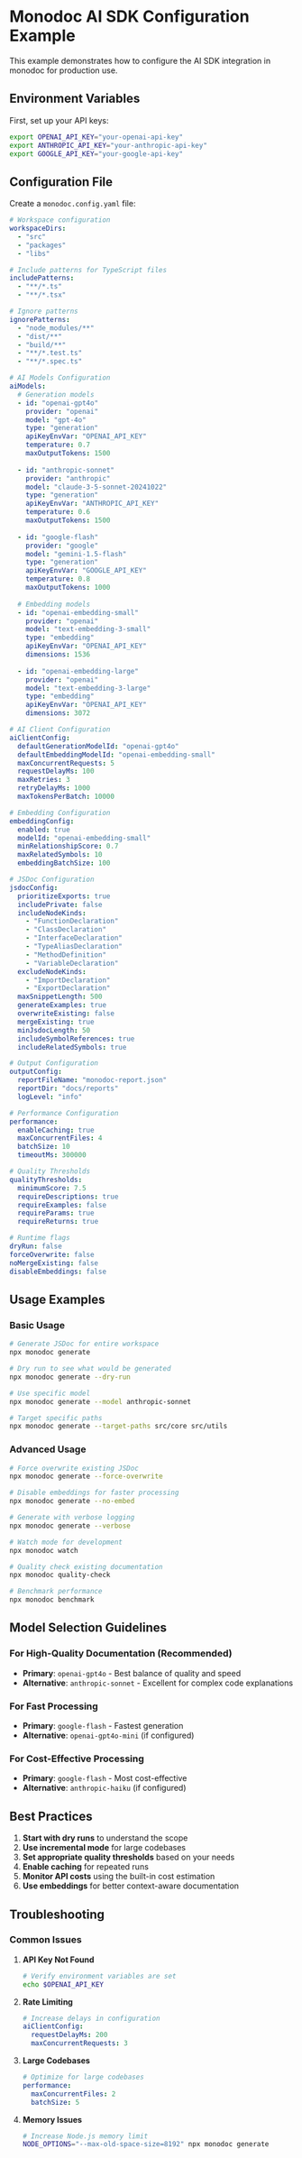 # Monodoc AI SDK Configuration Example

This example demonstrates how to configure the AI SDK integration in monodoc for production use.

## Environment Variables

First, set up your API keys:

```bash
export OPENAI_API_KEY="your-openai-api-key"
export ANTHROPIC_API_KEY="your-anthropic-api-key"
export GOOGLE_API_KEY="your-google-api-key"
```

## Configuration File

Create a `monodoc.config.yaml` file:

```yaml
# Workspace configuration
workspaceDirs:
  - "src"
  - "packages"
  - "libs"

# Include patterns for TypeScript files
includePatterns:
  - "**/*.ts"
  - "**/*.tsx"

# Ignore patterns
ignorePatterns:
  - "node_modules/**"
  - "dist/**"
  - "build/**"
  - "**/*.test.ts"
  - "**/*.spec.ts"

# AI Models Configuration
aiModels:
  # Generation models
  - id: "openai-gpt4o"
    provider: "openai"
    model: "gpt-4o"
    type: "generation"
    apiKeyEnvVar: "OPENAI_API_KEY"
    temperature: 0.7
    maxOutputTokens: 1500
    
  - id: "anthropic-sonnet"
    provider: "anthropic"
    model: "claude-3-5-sonnet-20241022"
    type: "generation"
    apiKeyEnvVar: "ANTHROPIC_API_KEY"
    temperature: 0.6
    maxOutputTokens: 1500
    
  - id: "google-flash"
    provider: "google"
    model: "gemini-1.5-flash"
    type: "generation"
    apiKeyEnvVar: "GOOGLE_API_KEY"
    temperature: 0.8
    maxOutputTokens: 1000
    
  # Embedding models
  - id: "openai-embedding-small"
    provider: "openai"
    model: "text-embedding-3-small"
    type: "embedding"
    apiKeyEnvVar: "OPENAI_API_KEY"
    dimensions: 1536
    
  - id: "openai-embedding-large"
    provider: "openai"
    model: "text-embedding-3-large"
    type: "embedding"
    apiKeyEnvVar: "OPENAI_API_KEY"
    dimensions: 3072

# AI Client Configuration
aiClientConfig:
  defaultGenerationModelId: "openai-gpt4o"
  defaultEmbeddingModelId: "openai-embedding-small"
  maxConcurrentRequests: 5
  requestDelayMs: 100
  maxRetries: 3
  retryDelayMs: 1000
  maxTokensPerBatch: 10000

# Embedding Configuration
embeddingConfig:
  enabled: true
  modelId: "openai-embedding-small"
  minRelationshipScore: 0.7
  maxRelatedSymbols: 10
  embeddingBatchSize: 100

# JSDoc Configuration
jsdocConfig:
  prioritizeExports: true
  includePrivate: false
  includeNodeKinds:
    - "FunctionDeclaration"
    - "ClassDeclaration"
    - "InterfaceDeclaration"
    - "TypeAliasDeclaration"
    - "MethodDefinition"
    - "VariableDeclaration"
  excludeNodeKinds:
    - "ImportDeclaration"
    - "ExportDeclaration"
  maxSnippetLength: 500
  generateExamples: true
  overwriteExisting: false
  mergeExisting: true
  minJsdocLength: 50
  includeSymbolReferences: true
  includeRelatedSymbols: true

# Output Configuration
outputConfig:
  reportFileName: "monodoc-report.json"
  reportDir: "docs/reports"
  logLevel: "info"

# Performance Configuration
performance:
  enableCaching: true
  maxConcurrentFiles: 4
  batchSize: 10
  timeoutMs: 300000

# Quality Thresholds
qualityThresholds:
  minimumScore: 7.5
  requireDescriptions: true
  requireExamples: false
  requireParams: true
  requireReturns: true

# Runtime flags
dryRun: false
forceOverwrite: false
noMergeExisting: false
disableEmbeddings: false
```

## Usage Examples

### Basic Usage

```bash
# Generate JSDoc for entire workspace
npx monodoc generate

# Dry run to see what would be generated
npx monodoc generate --dry-run

# Use specific model
npx monodoc generate --model anthropic-sonnet

# Target specific paths
npx monodoc generate --target-paths src/core src/utils
```

### Advanced Usage

```bash
# Force overwrite existing JSDoc
npx monodoc generate --force-overwrite

# Disable embeddings for faster processing
npx monodoc generate --no-embed

# Generate with verbose logging
npx monodoc generate --verbose

# Watch mode for development
npx monodoc watch

# Quality check existing documentation
npx monodoc quality-check

# Benchmark performance
npx monodoc benchmark
```

## Model Selection Guidelines

### For High-Quality Documentation (Recommended)
- **Primary**: `openai-gpt4o` - Best balance of quality and speed
- **Alternative**: `anthropic-sonnet` - Excellent for complex code explanations

### For Fast Processing
- **Primary**: `google-flash` - Fastest generation
- **Alternative**: `openai-gpt4o-mini` (if configured)

### For Cost-Effective Processing
- **Primary**: `google-flash` - Most cost-effective
- **Alternative**: `anthropic-haiku` (if configured)

## Best Practices

1. **Start with dry runs** to understand the scope
2. **Use incremental mode** for large codebases
3. **Set appropriate quality thresholds** based on your needs
4. **Enable caching** for repeated runs
5. **Monitor API costs** using the built-in cost estimation
6. **Use embeddings** for better context-aware documentation

## Troubleshooting

### Common Issues

1. **API Key Not Found**
   ```bash
   # Verify environment variables are set
   echo $OPENAI_API_KEY
   ```

2. **Rate Limiting**
   ```yaml
   # Increase delays in configuration
   aiClientConfig:
     requestDelayMs: 200
     maxConcurrentRequests: 3
   ```

3. **Large Codebases**
   ```yaml
   # Optimize for large codebases
   performance:
     maxConcurrentFiles: 2
     batchSize: 5
   ```

4. **Memory Issues**
   ```bash
   # Increase Node.js memory limit
   NODE_OPTIONS="--max-old-space-size=8192" npx monodoc generate
   ```